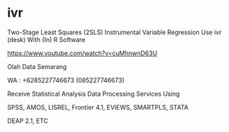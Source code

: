 # ivr
Two-Stage Least Squares (2SLS) Instrumental Variable Regression Use ivr (desk) With (In) R Software

https://www.youtube.com/watch?v=cuMhnwnD63U

Olah Data Semarang

WA : +6285227746673 (085227746673)

Receive Statistical Analysis Data Processing Services Using

SPSS, AMOS, LISREL, Frontier 4.1, EVIEWS, SMARTPLS, STATA

DEAP 2.1, ETC
